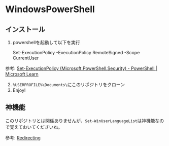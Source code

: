 # WindowsPowerShell
## インストール
1. powershellを起動して以下を実行

    Set-ExecutionPolicy -ExecutionPolicy RemoteSigned -Scope CurrentUser

参考: [Set-ExecutionPolicy (Microsoft.PowerShell.Security) - PowerShell | Microsoft Learn](https://go.microsoft.com/fwlink/?LinkID=113394)

2. `%USERPROFILE%\Documents\`にこのリポジトリをクローン
3. Enjoy!

## 神機能
このリポジトリとは関係ありませんが、`Set-WinUserLanguageList`は神機能なので覚えておいてくださいね。

参考: [Redirecting](https://answers.microsoft.com/en-us/windows/forum/all/how-to-remove-the-unknown-localeqaa-latn-language/25c9aa40-656f-418b-8f50-ca767d070205)
